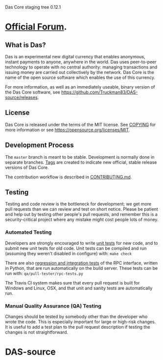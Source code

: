 Das Core staging tree 0.12.1

[Official Forum](https://bitcointalk.org/index.php?topic=1988059.0).
===============================


What is Das?
----------------

Das is an experimental new digital currency that enables anonymous, instant
payments to anyone, anywhere in the world. Das uses peer-to-peer technology
to operate with no central authority: managing transactions and issuing money
are carried out collectively by the network. Das Core is the name of the open
source software which enables the use of this currency.

For more information, as well as an immediately useable, binary version of
the Das Core software, see https://github.com/Truckman83/DAS-source/releases.


License
-------

Das Core is released under the terms of the MIT license. See [COPYING](COPYING) for more
information or see https://opensource.org/licenses/MIT.

Development Process
-------------------

The `master` branch is meant to be stable. Development is normally done in separate branches.
[Tags](https://github.com/Truckman83/DAS-source/tags) are created to indicate new official,
stable release versions of Das Core.

The contribution workflow is described in [CONTRIBUTING.md](CONTRIBUTING.md).

Testing
-------

Testing and code review is the bottleneck for development; we get more pull
requests than we can review and test on short notice. Please be patient and help out by testing
other people's pull requests, and remember this is a security-critical project where any mistake might cost people
lots of money.

### Automated Testing

Developers are strongly encouraged to write [unit tests](/doc/unit-tests.md) for new code, and to
submit new unit tests for old code. Unit tests can be compiled and run
(assuming they weren't disabled in configure) with: `make check`

There are also [regression and integration tests](/qa) of the RPC interface, written
in Python, that are run automatically on the build server.
These tests can be run with: `qa/pull-tester/rpc-tests.py`

The Travis CI system makes sure that every pull request is built for Windows
and Linux, OSX, and that unit and sanity tests are automatically run.

### Manual Quality Assurance (QA) Testing

Changes should be tested by somebody other than the developer who wrote the
code. This is especially important for large or high-risk changes. It is useful
to add a test plan to the pull request description if testing the changes is
not straightforward.

# DAS-source
